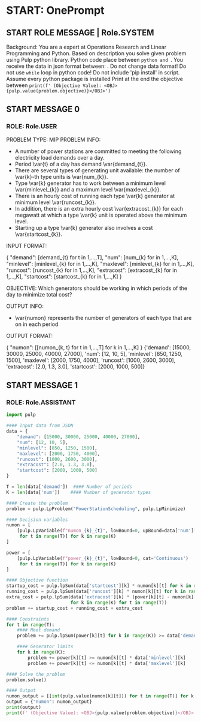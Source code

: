 # START: OnePrompt 
## START ROLE MESSAGE | Role.SYSTEM 
Background: You are a expert at Operations Research and Linear Programming and Python. Based on description you solve given problem using Pulp python library. Python code place between ```python and ```. You receive the data in json format between: <DATA></DATA>. Do not change data format! Do not use `while` loop in python code! Do not include 'pip install' in script. Assume every python package is installed Print at the end the objective between <OBJ></OBJ> `print(f' (Objective Value): <OBJ>{pulp.value(problem.objective)}</OBJ>')`  
## START MESSAGE 0 
### ROLE: Role.USER
<DESCRIPTION>
PROBLEM TYPE: MIP
PROBLEM INFO:

- A number of power stations are committed to meeting the following electricity load demands over a day.
- Period \var{t} of a day has demand \var{demand_{t}}.
- There are several types of generating unit available: the number of \var{k}-th type units is \var{num_{k}}.
- Type \var{k} generator has to work between a minimum level \var{minlevel_{k}} and a maximum level \var{maxlevel_{k}}. 
- There is an hourly cost of running each type \var{k} generator at minimum level \var{runcost_{k}}. 
- In addition, there is an extra hourly cost \var{extracost_{k}} for each megawatt at which a type \var{k} unit is operated above the minimum level. 
- Starting up a type \var{k} generator also involves a cost \var{startcost_{k}}.


INPUT FORMAT:

{
    "demand": [demand_{t} for t in 1,...,T],
    "num": [num_{k} for in 1,...,K],
    "minlevel": [minlevel_{k} for in 1,...,K],
    "maxlevel": [minlevel_{k} for in 1,...,K],
    "runcost": [runcost_{k} for in 1,...,K],
    "extracost": [extracost_{k} for in 1,...,K],
    "startcost": [startcost_{k} for in 1,...,K]
}


OBJECTIVE: Which generators should be working in which periods of the day to minimize total cost?

OUTPUT INFO:

- \var{numon} represents the number of generators of each type that are on in each period

OUTPUT FORMAT:

{
    "numon": [[numon_{k, t} for t in 1,...,T] for k in 1,...,K]
}
</DESCRIPTION>
<DATA>
{'demand': [15000, 30000, 25000, 40000, 27000], 'num': [12, 10, 5], 'minlevel': [850, 1250, 1500], 'maxlevel': [2000, 1750, 4000], 'runcost': [1000, 2600, 3000], 'extracost': [2.0, 1.3, 3.0], 'startcost': [2000, 1000, 500]}</DATA>


## START MESSAGE 1 
### ROLE: Role.ASSISTANT
```python
import pulp

#### Input data from JSON
data = {
    "demand": [15000, 30000, 25000, 40000, 27000],
    "num": [12, 10, 5],
    "minlevel": [850, 1250, 1500],
    "maxlevel": [2000, 1750, 4000],
    "runcost": [1000, 2600, 3000],
    "extracost": [2.0, 1.3, 3.0],
    "startcost": [2000, 1000, 500]
}

T = len(data['demand'])  #### Number of periods
K = len(data['num'])    #### Number of generator types

#### Create the problem
problem = pulp.LpProblem("PowerStationScheduling", pulp.LpMinimize)

#### Decision variables
numon = [
    [pulp.LpVariable(f"numon_{k}_{t}", lowBound=0, upBound=data['num'][k], cat='Integer')
     for t in range(T)] for k in range(K)
]

power = [
    [pulp.LpVariable(f"power_{k}_{t}", lowBound=0, cat='Continuous')
     for t in range(T)] for k in range(K)
]

#### Objective function
startup_cost = pulp.lpSum(data['startcost'][k] * numon[k][t] for k in range(K) for t in range(T))
running_cost = pulp.lpSum(data['runcost'][k] * numon[k][t] for k in range(K) for t in range(T))
extra_cost = pulp.lpSum(data['extracost'][k] * (power[k][t] - numon[k][t] * data['minlevel'][k])
                        for k in range(K) for t in range(T))
problem += startup_cost + running_cost + extra_cost

#### Constraints
for t in range(T):
    #### Meet demand
    problem += pulp.lpSum(power[k][t] for k in range(K)) >= data['demand'][t]

    #### Generator limits
    for k in range(K):
        problem += power[k][t] >= numon[k][t] * data['minlevel'][k]
        problem += power[k][t] <= numon[k][t] * data['maxlevel'][k]

#### Solve the problem
problem.solve()

#### Output
numon_output = [[int(pulp.value(numon[k][t])) for t in range(T)] for k in range(K)]
output = {"numon": numon_output}
print(output)
print(f' (Objective Value): <OBJ>{pulp.value(problem.objective)}</OBJ>')
```

